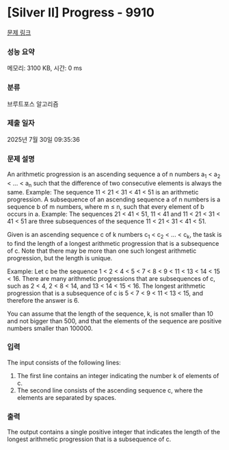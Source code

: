 # [Silver II] Progress - 9910 

[문제 링크](https://www.acmicpc.net/problem/9910) 

### 성능 요약

메모리: 3100 KB, 시간: 0 ms

### 분류

브루트포스 알고리즘

### 제출 일자

2025년 7월 30일 09:35:36

### 문제 설명

<p>An arithmetic progression is an ascending sequence a of n numbers a<sub>1</sub> < a<sub>2</sub> < ... < a<sub>n</sub> such that the difference of two consecutive elements is always the same.  Example: The sequence 11 < 21 < 31 < 41 < 51 is an arithmetic progression.  A subsequence of an ascending sequence a of n numbers is a sequence b of m numbers, where m ≤ n, such that every element of b occurs in a.  Example: The sequences 21 < 41 < 51, 11 < 41 and 11 < 21 < 31 < 41 < 51 are three subsequences of the sequence 11 < 21 < 31 < 41 < 51.</p>

<p>Given is an ascending sequence c of k numbers c<sub>1</sub> < c<sub>2</sub> < ... < c<sub>k</sub>, the task is to find the length of a longest arithmetic progression that is a subsequence of c.  Note that there may be more than one such longest arithmetic progression, but the length is unique.</p>

<p>Example: Let c be the sequence 1 < 2 < 4 < 5 < 7 < 8 < 9 < 11 < 13 < 14 < 15 < 16.  There are many arithmetic progressions that are subsequences of c, such as 2 < 4, 2 < 8 < 14, and 13 < 14 < 15 < 16.  The longest arithmetic progression that is a subsequence of c is 5 < 7 < 9 < 11 < 13 < 15, and therefore the answer is 6.</p>

<p>You can assume that the length of the sequence, k, is not smaller than 10 and not bigger than 500, and that the elements of the sequence are positive numbers smaller than 100000.</p>

### 입력 

 <p>The input consists of the following lines:</p>

<ol>
	<li>The first line contains an integer indicating the number k of elements of c.</li>
	<li>The second line consists of the ascending sequence c, where the elements are separated by spaces.</li>
</ol>

### 출력 

 <p>The output contains a single positive integer that indicates the length of the longest arithmetic progression that is a subsequence of c.</p>

